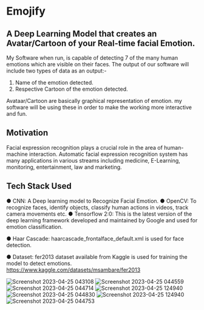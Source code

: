 # Emojify
## A Deep Learning Model that creates an Avatar/Cartoon of your Real-time facial Emotion.
My Software when run, is capable of detecting 7 of the many human emotions which are visible on their faces. 
The output of our software will include two types of data as an output:-
1.	Name of the emotion detected.
2.	Respective Cartoon of the emotion detected.

Avataar/Cartoon are basically graphical representation of emotion. my software will be using these in order to make the working more interactive and fun.
## Motivation
Facial expression recognition plays a crucial role in the area of human-machine interaction. Automatic facial expression recognition system has many applications in various streams including medicine, E-Learning, monitoring, entertainment, law and marketing.
## Tech Stack Used
●	CNN: A Deep learning model to Recognize Facial Emotion.
●	OpenCV: To recognize faces, identify objects, classify human actions in videos, track camera movements etc.
●	Tensorflow 2:0: This is the latest version of the deep learning framework developed and maintained by Google and used for emotion classification.

●	Haar Cascade: haarcascade_frontalface_default.xml  is used for face detection.

●	Dataset: fer2013 dataset available from Kaggle is used for training the model to detect emotions.
  https://www.kaggle.com/datasets/msambare/fer2013

![Screenshot 2023-04-25 043108](https://user-images.githubusercontent.com/99870091/234245787-b7f4627f-0b35-4508-883c-b93ad0f71179.png)
![Screenshot 2023-04-25 044559](https://user-images.githubusercontent.com/99870091/234245855-7a68c778-bc59-4aad-b000-8da525f4dccd.png)
![Screenshot 2023-04-25 044714](https://user-images.githubusercontent.com/99870091/234245877-88b6a003-531e-4ed1-a637-114ea532a86d.png)
![Screenshot 2023-04-25 124940](https://user-images.githubusercontent.com/99870091/234245995-69bde94d-f25d-4ab9-ba39-a64b0380ab34.png)
![Screenshot 2023-04-25 044830](https://user-images.githubusercontent.com/99870091/234246267-b07b399b-38db-4561-9b94-568d8707cade.png)
![Screenshot 2023-04-25 124940](https://user-images.githubusercontent.com/99870091/234246275-9567018e-1fed-40ce-98fd-e4ebc6c9323e.png)
![Screenshot 2023-04-25 044753](https://user-images.githubusercontent.com/99870091/234246290-5f344cb6-3836-465e-b37d-61aff3d8e738.png)
